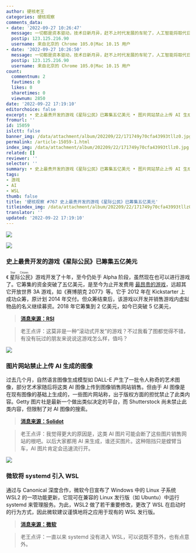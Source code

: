 ```yaml
---
author: 硬核老王
categories: 硬核观察
comments_data:
- date: '2022-09-27 10:26:47'
  message: 一切都是资本驱动，技术日新月异，赶不上时代发展的车轮了，人工智能将取代日常繁琐
  postip: 123.125.216.90
  username: 来自北京的 Chrome 105.0|Mac 10.15 用户
- date: '2022-09-27 10:26:50'
  message: 一切都是资本驱动，技术日新月异，赶不上时代发展的车轮了，人工智能将取代日常繁琐
  postip: 123.125.216.90
  username: 来自北京的 Chrome 105.0|Mac 10.15 用户
count:
  commentnum: 2
  favtimes: 0
  likes: 0
  sharetimes: 0
  viewnum: 2850
date: '2022-09-22 17:19:10'
editorchoice: false
excerpt: • 史上最贵开发的游戏《星际公民》已筹集五亿美元 • 图片网站禁止上传 AI 生成的图像 • 微软将 systemd 引入 WSL
fromurl: ''
id: 15059
islctt: false
banner_img: /data/attachment/album/202209/22/171749y70cfa43993tllz0.jpg
permalink: /article-15059-1.html
index_img: /data/attachment/album/202209/22/171749y70cfa43993tllz0.jpg
related: []
reviewer: ''
selector: ''
summary: • 史上最贵开发的游戏《星际公民》已筹集五亿美元 • 图片网站禁止上传 AI 生成的图像 • 微软将 systemd 引入 WSL
tags:
- 游戏
- AI
- WSL
thumb: false
title: '硬核观察 #767 史上最贵开发的游戏《星际公民》已筹集五亿美元'
titleindex_img: /data/attachment/album/202209/22/171749y70cfa43993tllz0.jpg
translator: ''
updated: '2022-09-22 17:19:10'
---
```


![](/data/attachment/album/202209/22/171749y70cfa43993tllz0.jpg)


![](/data/attachment/album/202209/22/171757buxf9w89m8blmizk.jpg)


### 史上最贵开发的游戏《星际公民》已筹集五亿美元


《<ruby> 星际公民 <rt>  Star Citizen </rt></ruby>》游戏开发了十年，至今仍处于 Alpha 阶段，虽然现在也可以进行游戏了。它筹集的资金突破了五亿美元，是至今为止开发费用 [最昂贵的游戏](https://en.wikipedia.org/wiki/List_of_most_expensive_video_games_to_develop)，远超其它开放世界 3A 游戏，如《赛博朋克 2077》等。它于 2012 年在 Kickstarter 上成功众筹，原计划 2014 年交付。但众筹结束后，该游戏以开发并销售游戏内虚拟物品的名义继续募资。2018 年它筹集到 2 亿美元，如今已突破 5 亿美元，



> 
> **[消息来源：RSI](https://robertsspaceindustries.com/funding-goals)**
> 
> 
> 



> 
> 老王点评：这莫非是一种“滚动式开发”的游戏？不过我看了图都觉得不错，有没有玩过的朋友来说说这游戏怎么样，值吗？
> 
> 
> 


![](/data/attachment/album/202209/22/171815u0xddkd3e7qxjkqb.jpg)


### 图片网站禁止上传 AI 生成的图像


过去几个月，自然语言图像生成模型如 DALL-E 产生了一批令人称奇的艺术图像，部分艺术家随后将这类 AI 图像上传到图像销售网站销售。但由于 AI 图像是在现有图像的基础上生成的，一些图片网站称，出于版权方面的担忧禁止了此类内容。Getty 图片社是最新一个做出类似决定的平台，而 Shutterstock 尚未禁止此类内容，但限制了对 AI 图像的搜索。



> 
> **[消息来源：Solidot](https://www.solidot.org/story?sid=72843)**
> 
> 
> 



> 
> 老王点评：我觉得更大的原因是，这类 AI 图片可能会断了这些图片销售网站的根吧。以后大家都用 AI 来生成，谁还买图片。这种阻挡只是螳臂当车，AI 图片肯定会迅速流行开。
> 
> 
> 


![](/data/attachment/album/202209/22/171829fqnfkq4u7ur0z8qc.jpg)


### 微软将 systemd 引入 WSL


通过与 Canonical 深度合作，微软今日宣布了 Windows 中的 Linux 子系统 WSL2 的一项功能更新，它现可在兼容的 Linux 发行版（如 Ubuntu）中运行 systemd 来管理服务。为此，WSL2 做了若干重要修改，更改了 WSL 在启动时的行为方式，因此微软建议谨慎地将之应用于现有的 WSL 发行版。



> 
> **[消息来源：微软](https://devblogs.microsoft.com/commandline/systemd-support-is-now-available-in-wsl/)**
> 
> 
> 



> 
> 老王点评：一直以来 systemd 没有进入 WSL，可以说既不意外，也有点意外。
> 
> 
>
